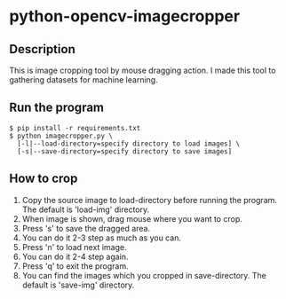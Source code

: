 python-opencv-imagecropper
==========================

Description
-----------

This is image cropping tool by mouse dragging action.
I made this tool to gathering datasets for machine learning.

Run the program
---------------

<pre><code>$ pip install -r requirements.txt
$ python imagecropper.py \
  [-l|--load-directory=specify directory to load images] \
  [-s|--save-directory=specify directory to save images]
</code></pre>

How to crop
-----------
1. Copy the source image to load-directory before running the program. The default is 'load-img' directory.
2. When image is shown, drag mouse where you want to crop.
3. Press 's' to save the dragged area.
4. You can do it 2-3 step as much as you can.
5. Press 'n' to load next image.
6. You can do it 2-4 step again.
7. Press 'q' to exit the program.
8. You can find the images which you cropped in save-directory. The default is 'save-img' directory.
